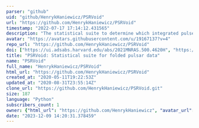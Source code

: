 ```yaml
---
parser: "github"
uid: "github/HenrykHaniewicz/PSRVoid"
url: "https://github.com/HenrykHaniewicz/PSRVoid"
timestamp: "2022-07-17 17:14:12.431565"
description: "The statistical suite to determine which integrated pulse profiles should go into your times-of-arrival! Also able to mine data from the ATNF catalog."
avatar: "https://avatars.githubusercontent.com/u/19167137?v=4"
repo_url: "https://github.com/HenrykHaniewicz/PSRVoid"
doi: ["https://ui.adsabs.harvard.edu/abs/2021MNRAS.500.4620H", "https://ui.adsabs.harvard.edu/abs/2020ascl.soft07007H/abstract"]
title: "PSRVoid: Statistical suite for folded pulsar data"
name: "PSRVoid"
full_name: "HenrykHaniewicz/PSRVoid"
html_url: "https://github.com/HenrykHaniewicz/PSRVoid"
created_at: "2020-05-11T19:22:53Z"
updated_at: "2020-08-31T23:55:14Z"
clone_url: "https://github.com/HenrykHaniewicz/PSRVoid.git"
size: 187
language: "Python"
subscribers_count: 1
owner: {"html_url": "https://github.com/HenrykHaniewicz", "avatar_url": "https://avatars.githubusercontent.com/u/19167137?v=4", "login": "HenrykHaniewicz", "type": "User"}
date: "2023-12-09 14:20:31.378459"
---
```


